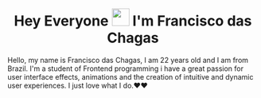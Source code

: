 <h1 align="center"> Hey Everyone <img src="https://raw.githubusercontent.com/kaueMarques/kaueMarques/master/hi.gif" width="35px"> I'm Francisco das Chagas</h1>

Hello, my name is Francisco das Chagas, I am 22 years old and I am from Brazil. I'm a student of Frontend programming i have a great passion for user interface effects, animations and the creation of intuitive and dynamic user experiences. I just love what I do.❤️❤️


